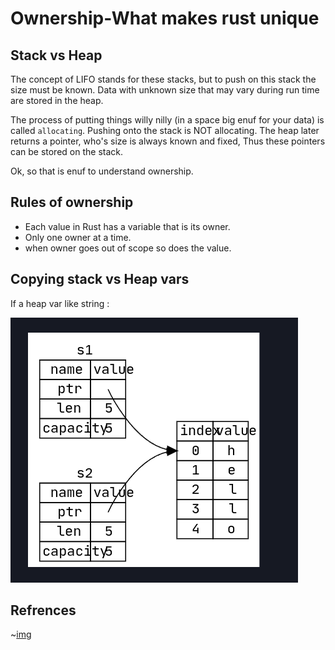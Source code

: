 # Ownership-What makes rust unique 

## Stack vs Heap 

The concept of LIFO stands for these stacks, but to push on this stack the size must be known. Data with unknown size that may vary during run time are stored in the heap.

The process of putting things willy nilly (in a space big enuf for your data) is called `allocating`. Pushing onto the stack is NOT allocating. The heap later returns a pointer, who's size is always known and fixed, Thus these pointers can be stored on the stack.

Ok, so that is enuf to understand ownership.

## Rules of ownership

- Each value in Rust has a variable that is its owner.
- Only one owner at a time.
- when owner goes out of scope so does the value.

## Copying stack vs Heap vars 

If a heap var like string : 

![img](./2022-04-29_22-14.png)

## Refrences 

~[img](./2.png)

